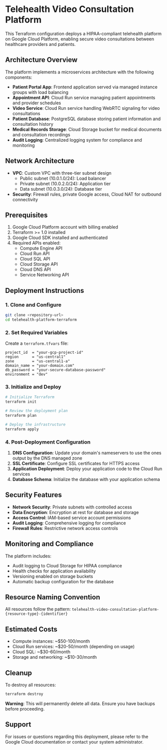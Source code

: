 # Telehealth Video Consultation Platform

This Terraform configuration deploys a HIPAA-compliant telehealth platform on Google Cloud Platform, enabling secure video consultations between healthcare providers and patients.

## Architecture Overview

The platform implements a microservices architecture with the following components:

- **Patient Portal App**: Frontend application served via managed instance groups with load balancing
- **Appointment API**: Cloud Run service managing patient appointments and provider schedules
- **Video Service**: Cloud Run service handling WebRTC signaling for video consultations
- **Patient Database**: PostgreSQL database storing patient information and consultation history
- **Medical Records Storage**: Cloud Storage bucket for medical documents and consultation recordings
- **Audit Logging**: Centralized logging system for compliance and monitoring

## Network Architecture

- **VPC**: Custom VPC with three-tier subnet design
  - Public subnet (10.0.1.0/24): Load balancer
  - Private subnet (10.0.2.0/24): Application tier
  - Data subnet (10.0.3.0/24): Database tier
- **Security**: Firewall rules, private Google access, Cloud NAT for outbound connectivity

## Prerequisites

1. Google Cloud Platform account with billing enabled
2. Terraform >= 1.0 installed
3. Google Cloud SDK installed and authenticated
4. Required APIs enabled:
   - Compute Engine API
   - Cloud Run API
   - Cloud SQL API
   - Cloud Storage API
   - Cloud DNS API
   - Service Networking API

## Deployment Instructions

### 1. Clone and Configure

```bash
git clone <repository-url>
cd telehealth-platform-terraform
```

### 2. Set Required Variables

Create a `terraform.tfvars` file:

```hcl
project_id  = "your-gcp-project-id"
region      = "us-central1"
zone        = "us-central1-a"
domain_name = "your-domain.com"
db_password = "your-secure-database-password"
environment = "dev"
```

### 3. Initialize and Deploy

```bash
# Initialize Terraform
terraform init

# Review the deployment plan
terraform plan

# Deploy the infrastructure
terraform apply
```

### 4. Post-Deployment Configuration

1. **DNS Configuration**: Update your domain's nameservers to use the ones output by the DNS managed zone
2. **SSL Certificate**: Configure SSL certificates for HTTPS access
3. **Application Deployment**: Deploy your application code to the Cloud Run services
4. **Database Schema**: Initialize the database with your application schema

## Security Features

- **Network Security**: Private subnets with controlled access
- **Data Encryption**: Encryption at rest for database and storage
- **Access Control**: IAM-based service account permissions
- **Audit Logging**: Comprehensive logging for compliance
- **Firewall Rules**: Restrictive network access controls

## Monitoring and Compliance

The platform includes:
- Audit logging to Cloud Storage for HIPAA compliance
- Health checks for application availability
- Versioning enabled on storage buckets
- Automatic backup configuration for the database

## Resource Naming Convention

All resources follow the pattern: `telehealth-video-consultation-platform-{resource-type}-{identifier}`

## Estimated Costs

- Compute instances: ~$50-100/month
- Cloud Run services: ~$20-50/month (depending on usage)
- Cloud SQL: ~$30-60/month
- Storage and networking: ~$10-30/month

## Cleanup

To destroy all resources:

```bash
terraform destroy
```

**Warning**: This will permanently delete all data. Ensure you have backups before proceeding.

## Support

For issues or questions regarding this deployment, please refer to the Google Cloud documentation or contact your system administrator.